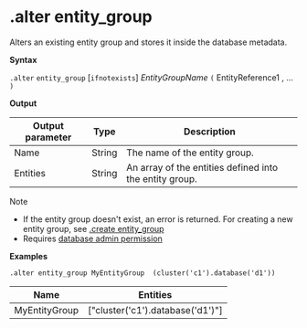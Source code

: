 # .alter entity_group 

Alters an existing entity group and stores it inside the database metadata. 

    
**Syntax**

`.alter` `entity_group` [`ifnotexists`] *EntityGroupName* `(` EntityReference1 , ... `)`

**Output**    
    
|Output parameter |Type |Description
|---|---|--- 
|Name  |String |The name of the entity group. 
|Entities  |String | An array of the entities defined into the entity group.

> [!NOTE]
> * If the entity group doesn't exist, an error is returned. For creating a new entity group, see [.create entity_group](entity-group-create.md)
> * Requires [database admin permission](../management/access-control/role-based-authorization.md)

**Examples** 

```kusto
.alter entity_group MyEntityGroup  (cluster('c1').database('d1'))
```

|Name|Entities|
|---|---|
|MyEntityGroup|["cluster('c1').database('d1')"]|
